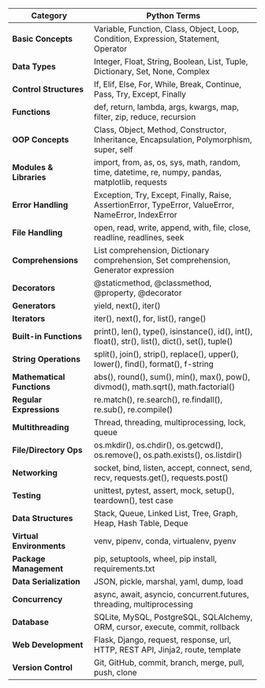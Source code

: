 

| **Category**              | **Python Terms**                                                                                                                                                      |
|---------------------------|-----------------------------------------------------------------------------------------------------------------------------------------------------------------------|
| **Basic Concepts**        | Variable, Function, Class, Object, Loop, Condition, Expression, Statement, Operator                                                                                  |
| **Data Types**            | Integer, Float, String, Boolean, List, Tuple, Dictionary, Set, None, Complex                                                                                        |
| **Control Structures**    | If, Elif, Else, For, While, Break, Continue, Pass, Try, Except, Finally                                                                                             |
| **Functions**             | def, return, lambda, args, kwargs, map, filter, zip, reduce, recursion                                                                                              |
| **OOP Concepts**          | Class, Object, Method, Constructor, Inheritance, Encapsulation, Polymorphism, super, self                                                                          |
| **Modules & Libraries**   | import, from, as, os, sys, math, random, time, datetime, re, numpy, pandas, matplotlib, requests                                                                   |
| **Error Handling**        | Exception, Try, Except, Finally, Raise, AssertionError, TypeError, ValueError, NameError, IndexError                                                               |
| **File Handling**         | open, read, write, append, with, file, close, readline, readlines, seek                                                                                            |
| **Comprehensions**        | List comprehension, Dictionary comprehension, Set comprehension, Generator expression                                                                              |
| **Decorators**            | @staticmethod, @classmethod, @property, @decorator                                                                                                                |
| **Generators**            | yield, next(), iter()                                                                                                                                              |
| **Iterators**             | iter(), next(), for, list(), range()                                                                                                                               |
| **Built-in Functions**    | print(), len(), type(), isinstance(), id(), int(), float(), str(), list(), dict(), set(), tuple()                                                                  |
| **String Operations**     | split(), join(), strip(), replace(), upper(), lower(), find(), format(), f-string                                                                                  |
| **Mathematical Functions**| abs(), round(), sum(), min(), max(), pow(), divmod(), math.sqrt(), math.factorial()                                                                                |
| **Regular Expressions**   | re.match(), re.search(), re.findall(), re.sub(), re.compile()                                                                                                      |
| **Multithreading**        | Thread, threading, multiprocessing, lock, queue                                                                                                                   |
| **File/Directory Ops**    | os.mkdir(), os.chdir(), os.getcwd(), os.remove(), os.path.exists(), os.listdir()                                                                                   |
| **Networking**            | socket, bind, listen, accept, connect, send, recv, requests.get(), requests.post()                                                                                 |
| **Testing**               | unittest, pytest, assert, mock, setup(), teardown(), test case                                                                                                     |
| **Data Structures**       | Stack, Queue, Linked List, Tree, Graph, Heap, Hash Table, Deque                                                                                                    |
| **Virtual Environments**  | venv, pipenv, conda, virtualenv, pyenv                                                                                                                             |
| **Package Management**    | pip, setuptools, wheel, pip install, requirements.txt                                                                                                              |
| **Data Serialization**    | JSON, pickle, marshal, yaml, dump, load                                                                                                                            |
| **Concurrency**           | async, await, asyncio, concurrent.futures, threading, multiprocessing                                                                                              |
| **Database**              | SQLite, MySQL, PostgreSQL, SQLAlchemy, ORM, cursor, execute, commit, rollback                                                                                      |
| **Web Development**       | Flask, Django, request, response, url, HTTP, REST API, Jinja2, route, template                                                                                     |
| **Version Control**       | Git, GitHub, commit, branch, merge, pull, push, clone                                                                                                              |
